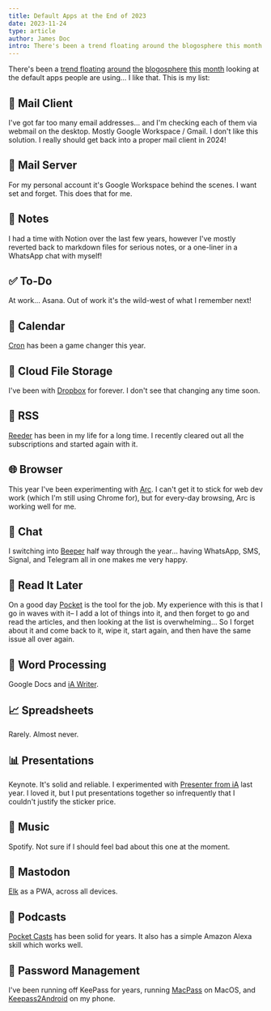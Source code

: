 ```yaml
---
title: Default Apps at the End of 2023
date: 2023-11-24
type: article
author: James Doc
intro: There's been a trend floating around the blogosphere this month looking at the default apps people are using… I like that. This is mine.
---
```


There's been a [trend floating](https://defaults.rknight.me/network/) [around](https://rknight.me/app-defaults/) [the](https://birchtree.me/blog/my-default-apps-at-the-end-of-2023/) [blogosphere](https://jasonfry.co.uk/blog/app-defaults/) [this](https://calebhearth.com/apps-i-use-2023) [month](https://www.josemunozmatos.com/blog/my-app-defaults-2023-edition) looking at the default apps people are using… I like that. This is my list:

## 📨 Mail Client

I've got far too many email addresses… and I'm checking each of them via webmail on the desktop. Mostly Google Workspace / Gmail. I don't like this solution. I really should get back into a proper mail client in 2024!

## 📮 Mail Server

For my personal account it's Google Workspace behind the scenes. I want set and forget. This does that for me.

## 📝 Notes

I had a time with Notion over the last few years, however I've mostly reverted back to markdown files for serious notes, or a one-liner in a WhatsApp chat with myself!

## ✅ To-Do

At work… Asana. Out of work it's the wild-west of what I remember next!

## 📆 Calendar

[Cron](https://cron.com/) has been a game changer this year.

## 📁 Cloud File Storage

I've been with [Dropbox](https://www.dropbox.com/referrals/AAA8vbnFzkbKTPBYLY1v69OIzqR_vwcc1H8?src=global9) for forever. I don't see that changing any time soon.

## 📖 RSS

[Reeder](https://reederapp.com/) has been in my life for a long time. I recently cleared out all the subscriptions and started again with it.

## 🌐 Browser

This year I've been experimenting with [Arc](https://arc.net/). I can't get it to stick for web dev work (which I'm still using Chrome for), but for every-day browsing, Arc is working well for me.

## 💬 Chat

I switching into [Beeper](https://www.beeper.com/) half way through the year… having WhatsApp, SMS, Signal, and Telegram all in one makes me very happy.

## 📑 Read It Later

On a good day [Pocket](https://getpocket.com/) is the tool for the job. My experience with this is that I go in waves with it– I add a lot of things into it, and then forget to go and read the articles, and then looking at the list is overwhelming… So I forget about it and come back to it, wipe it, start again, and then have the same issue all over again.

## 📜 Word Processing

Google Docs and [iA Writer](https://ia.net/writer).

## 📈 Spreadsheets

Rarely. Almost never.

## 📊 Presentations

Keynote. It's solid and reliable. I experimented with [Presenter from iA](https://ia.net/presenter) last year. I loved it, but I put presentations together so infrequently that I couldn't justify the sticker price.

## 🎵 Music

Spotify. Not sure if I should feel bad about this one at the moment.

## 🦣 Mastodon

[Elk](https://elk.zone/) as a PWA, across all devices.

## 🎤 Podcasts

[Pocket Casts](https://pocketcasts.com/) has been solid for years. It also has a simple Amazon Alexa skill which works well.

## 🔐 Password Management

I've been running off KeePass for years, running [MacPass](https://macpassapp.org/) on MacOS, and [Keepass2Android](https://play.google.com/store/apps/details?id=keepass2android.keepass2android&hl=en_GB&gl=US) on my phone.

